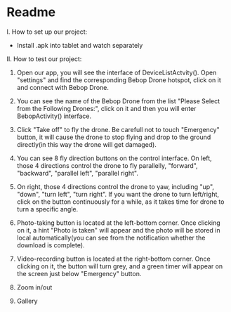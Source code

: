 # Readme

I. How to set up our project:
 - Install .apk into tablet and watch separately

II. How to test our project:
1. Open our app, you will see the interface of DeviceListActvity(). Open "settings" and find the corresponding Bebop Drone 
hotspot, click on it and connect with Bebop Drone.

2. You can see the name of the Bebop Drone from the list "Please Select from the Following Drones:", click on it and then you will
enter BebopActivity() interface.

3. Click "Take off" to fly the drone. Be carefull not to touch "Emergency" button, it will cause the drone to stop flying and drop
to the ground directly(in this way the drone will get damaged).

4. You can see 8 fly direction buttons on the control interface. On left, those 4 directions control the drone to fly parallelly,
"forward", "backward", "parallel left", "parallel right".

5. On right, those 4 directions control the drone to yaw, including "up", "down", "turn left", "turn right". If you want the drone
to turn left/right, click on the button continuously for a while, as it takes time for drone to turn a specific angle.

6. Photo-taking button is located at the left-bottom corner. Once clicking on it, a hint "Photo is taken" will appear and the photo
will be stored in local automatically(you can see from the notification whether the download is complete).

7. Video-recording button is located at the right-bottom corner. Once clicking on it, the button will turn grey, and a green timer
will appear on the screen just below "Emergency" button.

8. Zoom in/out

9. Gallery
